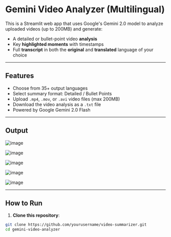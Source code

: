 # Gemini Video Analyzer (Multilingual)

This is a Streamlit web app that uses Google's Gemini 2.0 model to analyze uploaded videos (up to 200MB) and generate:

-  A detailed or bullet-point video **analysis**
-  Key **highlighted moments** with timestamps
-  Full **transcript** in both the **original** and **translated** language of your choice

---

## Features

-  Choose from 35+ output languages
-  Select summary format: Detailed / Bullet Points
-  Upload `.mp4`, `.mov`, or `.avi` video files (max 200MB)
-  Download the video analysis as a `.txt` file
-  Powered by Google Gemini 2.0 Flash

---

## Output

![image](https://github.com/user-attachments/assets/6d138d6d-95ab-475a-9c42-9232f4754a55)

![image](https://github.com/user-attachments/assets/5097f4c2-94f1-4883-b3a3-c1ec06a2bd81)

![image](https://github.com/user-attachments/assets/4f90be69-934f-4c8a-a3ad-39366bbeef8b)

![image](https://github.com/user-attachments/assets/d72487bb-3196-42d7-844b-dfac3e565953)

![image](https://github.com/user-attachments/assets/1835f2ec-8802-41ed-a8df-01ad05ae85d0)

---

## How to Run

1. **Clone this repository**:

```bash
git clone https://github.com/yourusername/video-summarizer.git
cd gemini-video-analyzer
